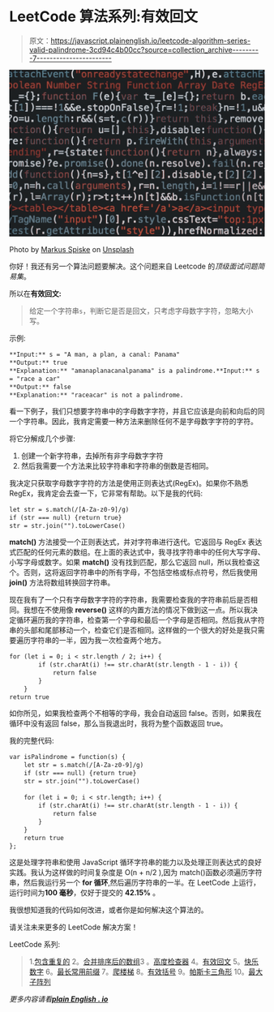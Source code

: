# LeetCode 算法系列:有效回文

> 原文：<https://javascript.plainenglish.io/leetcode-algorithm-series-valid-palindrome-3cd94c4b00cc?source=collection_archive---------7----------------------->

![](img/cecd142357637c59a58adadc657156fc.png)

Photo by [Markus Spiske](https://unsplash.com/@markusspiske?utm_source=unsplash&utm_medium=referral&utm_content=creditCopyText) on [Unsplash](https://unsplash.com/s/photos/code?utm_source=unsplash&utm_medium=referral&utm_content=creditCopyText)

你好！我还有另一个算法问题要解决。这个问题来自 Leetcode 的*顶级面试问题简易集*。

所以在**有效回文:**

> 给定一个字符串`s`，判断它是否是回文，只考虑字母数字字符，忽略大小写。

示例:

```
**Input:** s = "A man, a plan, a canal: Panama"
**Output:** true
**Explanation:** "amanaplanacanalpanama" is a palindrome.**Input:** s = "race a car"
**Output:** false
**Explanation:** "raceacar" is not a palindrome.
```

看一下例子，我们只想要字符串中的字母数字字符，并且它应该是向前和向后的同一个字符串。因此，我肯定需要一种方法来删除任何不是字母数字字符的字符。

将它分解成几个步骤:

1.  创建一个新字符串，去掉所有非字母数字字符
2.  然后我需要一个方法来比较字符串和字符串的倒数是否相同。

我决定只获取字母数字字符的方法是使用正则表达式(RegEx)。如果你不熟悉 RegEx，我肯定会去查一下，它非常有帮助。以下是我的代码:

```
let str = s.match(/[A-Za-z0-9]/g)
if (str === null) {return true}
str = str.join("").toLowerCase()
```

**match()** 方法接受一个正则表达式，并对字符串进行迭代。它返回与 RegEx 表达式匹配的任何元素的数组。在上面的表达式中，我寻找字符串中的任何大写字母、小写字母或数字。如果 **match()** 没有找到匹配，那么它返回 null，所以我检查这个。否则，这将返回字符串中的所有字母，不包括空格或标点符号，然后我使用 **join()** 方法将数组转换回字符串。

现在我有了一个只有字母数字字符的字符串，我需要检查我的字符串前后是否相同。我想在不使用像 **reverse()** 这样的内置方法的情况下做到这一点。所以我决定循环遍历我的字符串，检查第一个字母和最后一个字母是否相同。然后我从字符串的头部和尾部移动一个，检查它们是否相同。这样做的一个很大的好处是我只需要遍历字符串的一半，因为我一次检查两个地方。

```
for (let i = 0; i < str.length / 2; i++) {
        if (str.charAt(i) !== str.charAt(str.length - 1 - i)) {
            return false
        }
    }
return true
```

如你所见，如果我检查两个不相等的字母，我会自动返回 false。否则，如果我在循环中没有返回 false，那么当我退出时，我将为整个函数返回 true。

我的完整代码:

```
var isPalindrome = function(s) {
    let str = s.match(/[A-Za-z0-9]/g)
    if (str === null) {return true}
    str = str.join("").toLowerCase()

    for (let i = 0; i < str.length; i++) {
        if (str.charAt(i) !== str.charAt(str.length - 1 - i)) {
            return false
        }
    }
    return true
};
```

这是处理字符串和使用 JavaScript 循环字符串的能力以及处理正则表达式的良好实践。我认为这样做的时间复杂度是 O(n + n/2 ),因为 match()函数必须遍历字符串，然后我运行另一个 **for 循环**,然后遍历字符串的一半。在 LeetCode 上运行，运行时间为**100 毫秒**，仅好于提交的 **42.15%** 。

我很想知道我的代码如何改进，或者你是如何解决这个算法的。

请关注未来更多的 LeetCode 解决方案！

LeetCode 系列:

> 1.[包含重复的](/leetcodes-series-contains-duplicate-644f3f8a3291)
> 2。[合并排序后的数组](https://kdshah6593.medium.com/leetcode-algorithm-series-merge-sorted-array-3ec101aa3cca)3
> 。[高度检查器](https://kdshah6593.medium.com/leetcode-algorithm-series-height-checker-2cb703879529)
> 4。[有效回文](https://kdshah6593.medium.com/leetcode-algorithm-series-valid-palindrome-3cd94c4b00cc)
> 5。[快乐数字](https://kdshah6593.medium.com/leetcode-algorithm-series-happy-number-1bdea90dde7)
> 6。[最长常用前缀](https://kdshah6593.medium.com/leetcode-algorithm-series-longest-common-prefix-fc40ba439ed7)
> 7。[爬楼梯](https://kdshah6593.medium.com/leetcode-algorithm-series-climbing-stairs-c308255dcb9e)
> 8。[有效括号](https://kdshah6593.medium.com/leetcode-algorithm-series-valid-parentheses-3a379f9dceb7)
> 9。[帕斯卡三角形](https://kdshah6593.medium.com/leetcode-algorithm-series-pascals-triangle-253856454598)
> 10。[最大子阵列](https://kdshah6593.medium.com/leetcode-algorithm-series-maximum-subarray-776252f61ea0)

*更多内容请看*[***plain English . io***](http://plainenglish.io)